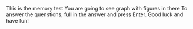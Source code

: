 This is the memory test
You are going to see graph with figures in there
To answer the quenstions, full in the answer and press Enter.
Good luck and have fun!
